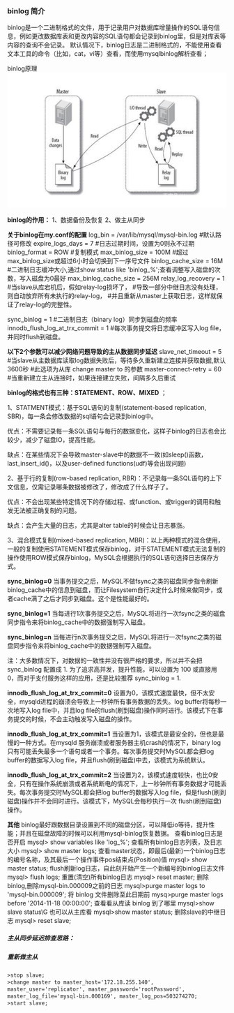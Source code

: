 ### binlog 简介

binlog是一个二进制格式的文件，用于记录用户对数据库增量操作的SQL语句信息，例如更改数据库表和更改内容的SQL语句都会记录到binlog里，但是对库表等内容的查询不会记录。
默认情况下，binlog日志是二进制格式的，不能使用查看文本工具的命令（比如，cat，vi等）查看，而使用mysqlbinlog解析查看；

binlog原理
![file://c:\users\baoyon~1\appdata\local\temp\tmpdkdu_6\1.png](主从同步.assets/1.png)

**binlog的作用：**
    1、数据备份及恢复
    2、做主从同步
    
**关于binlog在my.conf的配置**
log_bin                 = /var/lib/mysql/mysql-bin.log   #默认路径可修改
expire_logs_days        = 7                              #日志过期时间，设置为0则永不过期
binlog_format           = ROW          #复制模式
max_binlog_size         = 100M         #超过max_binlog_size或超过6小时会切换到下一序号文件
binlog_cache_size       = 16M           
\#二进制日志缓冲大小,通过show status like 'binlog_%';查看调整写入磁盘的次数，写入磁盘为0最好
max_binlog_cache_size   = 256M
relay_log_recovery      = 1            
\#当slave从库宕机后，假如relay-log损坏了，
\#导致一部分中继日志没有处理，则自动放弃所有未执行的relay-log，
\#并且重新从master上获取日志，这样就保证了relay-log的完整性。

sync_binlog             = 1            #二进制日志（binary log）同步到磁盘的频率
innodb_flush_log_at_trx_commit = 1     #每次事务提交将日志缓冲区写入log file，并同时flush到磁盘。

**以下2个参数可以减少网络问题导致的主从数据同步延迟**
slave_net_timeout    = 5     #当slave从主数据库读取log数据失败后，等待多久重新建立连接并获取数据,默认3600秒
\#此选项为从库 change master to 的参数
master-connect-retry   = 60    #当重新建立主从连接时，如果连接建立失败，间隔多久后重试

**binlog的格式也有三种：STATEMENT、ROW、MIXED** ；

1、STATMENT模式：基于SQL语句的复制(statement-based replication, SBR)，每一条会修改数据的sql语句会记录到binlog中。

优点：不需要记录每一条SQL语句与每行的数据变化，这样子binlog的日志也会比较少，减少了磁盘IO，提高性能。

缺点：在某些情况下会导致master-slave中的数据不一致(如sleep()函数， last_insert_id()，以及user-defined functions(udf)等会出现问题)

2、基于行的复制(row-based replication, RBR)：不记录每一条SQL语句的上下文信息，仅需记录哪条数据被修改了，修改成了什么样子了。

优点：不会出现某些特定情况下的存储过程、或function、或trigger的调用和触发无法被正确复制的问题。

缺点：会产生大量的日志，尤其是alter table的时候会让日志暴涨。

3、混合模式复制(mixed-based replication, MBR)：以上两种模式的混合使用，一般的复制使用STATEMENT模式保存binlog，对于STATEMENT模式无法复制的操作使用ROW模式保存binlog，MySQL会根据执行的SQL语句选择日志保存方式。

**sync_binlog=0**
当事务提交之后，MySQL不做fsync之类的磁盘同步指令刷新binlog_cache中的信息到磁盘，而让Filesystem自行决定什么时候来做同步，或者cache满了之后才同步到磁盘。这个是性能最好的。

**sync_binlog=1**
当每进行1次事务提交之后，MySQL将进行一次fsync之类的磁盘同步指令来将binlog_cache中的数据强制写入磁盘。

**sync_binlog=n**
当每进行n次事务提交之后，MySQL将进行一次fsync之类的磁盘同步指令来将binlog_cache中的数据强制写入磁盘。

注：大多数情况下，对数据的一致性并没有很严格的要求，所以并不会把 sync_binlog 配置成 1. 为了追求高并发，提升性能，可以设置为 100 或直接用 0，而对于支付服务这样的应用，还是比较推荐 sync_binlog = 1.

**innodb_flush_log_at_trx_commit=0**
设置为0，该模式速度最快，但不太安全，mysqld进程的崩溃会导致上一秒钟所有事务数据的丢失。log buffer将每秒一次地写入log file中，并且log file的flush(刷到磁盘)操作同时进行。该模式下在事务提交的时候，不会主动触发写入磁盘的操作。

**innodb_flush_log_at_trx_commit=1**
当设置为1，该模式是最安全的，但也是最慢的一种方式。在mysqld 服务崩溃或者服务器主机crash的情况下，binary log 只有可能丢失最多一个语句或者一个事务。每次事务提交时MySQL都会把log buffer的数据写入log file，并且flush(刷到磁盘)中去，该模式为系统默认。

**innodb_flush_log_at_trx_commit=2**
当设置为2，该模式速度较快，也比0安全，只有在操作系统崩溃或者系统断电的情况下，上一秒钟所有事务数据才可能丢失。每次事务提交时MySQL都会把log buffer的数据写入log file，但是flush(刷到磁盘)操作并不会同时进行。该模式下，MySQL会每秒执行一次 flush(刷到磁盘)操作。

**其他**
binlog最好跟数据目录设置到不同的磁盘分区，可以降低io等待，提升性能；并且在磁盘故障的时候可以利用mysql-binlog恢复数据。
查看binlog日志是否开启
mysql> show variables like 'log_%';
查看所有binlog日志列表，及日志大小
mysql> show master logs;
查看master状态，即最后(最新)一个binlog日志的编号名称，及其最后一个操作事件pos结束点(Position)值
mysql> show master status;
flush刷新log日志，自此刻开始产生一个新编号的binlog日志文件
mysql> flush logs;
重置(清空)所有binlog日志
mysql> reset master;
删除binlog,删除mysql-bin.000009之前的日志
mysql>purge master logs to 'mysql-bin.000009';
 将 binlog 文件删除至此日期前
 mysq>purge master logs before '2014-11-18 00:00:00'; 
 查看看从库读 binlog 到了哪里
mysql>show slave status\G
也可以从主库看
mysql>show master status;
删除slave的中继日志
mysql> reset slave;     



##### 主从同步延迟排查思路：



##### 重新做主从

```
>stop slave;
>change master to master_host='172.18.255.140', master_user='replicator', master_password='rootPassword', master_log_file='mysql-bin.000169', master_log_pos=503274270;
>start slave;
```

